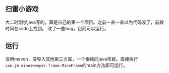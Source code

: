 ## 扫雷小游戏  
大二时刚学java写的，算是自己的第一个项目。之前一直一直以为代码没了，前段时间在csdn上找到。
改了一些bug，目前可以运行。

## 运行  
没用maven，没导入其他第三方库，一个很纯的java项目。直接执行`com.jb.minesweeper.frame.MineFrame`的main方法即可运行。
